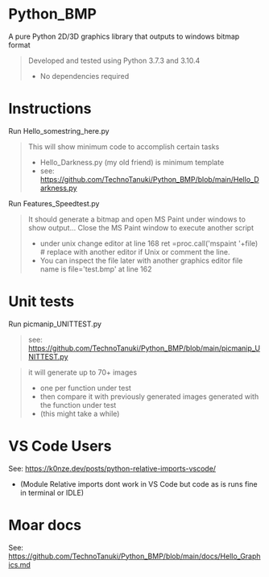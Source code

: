 # Python_BMP
A pure Python 2D/3D graphics library that outputs to windows bitmap format

>Developed and tested using Python 3.7.3 and 3.10.4
>* No dependencies required

# Instructions

Run Hello_somestring_here.py

>This will show minimum code to accomplish certain tasks
>* Hello_Darkness.py (my old friend) is minimum template 
>* see: https://github.com/TechnoTanuki/Python_BMP/blob/main/Hello_Darkness.py

Run Features_Speedtest.py 

>It should generate a bitmap and open MS Paint under windows to show output... 
>Close the MS Paint window to execute another script
>* under unix 
>change editor at line 168
>ret =proc.call('mspaint '+file) # replace with another editor if Unix
>or comment the line. 
>* You can inspect the file later with another graphics editor file name is
>file='test.bmp' at line 162

# Unit tests

Run picmanip_UNITTEST.py 
>see: https://github.com/TechnoTanuki/Python_BMP/blob/main/picmanip_UNITTEST.py 

>it will generate up to 70+ images 
>* one per function under test 
>* then compare it with previously generated images generated with the function under test 
>* (this might take a while)

# VS Code Users

See: https://k0nze.dev/posts/python-relative-imports-vscode/
* (Module Relative imports dont work in VS Code but code as is runs fine in terminal or IDLE)

# Moar docs
See: https://github.com/TechnoTanuki/Python_BMP/blob/main/docs/Hello_Graphics.md 





